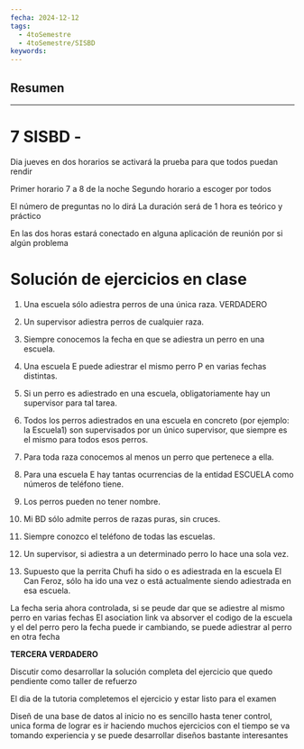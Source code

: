 ```yaml
---
fecha: 2024-12-12
tags:
  - 4toSemestre
  - 4toSemestre/SISBD
keywords: 
---
```

## Resumen


___
# 7 SISBD - 

Dia jueves en dos horarios se activará la prueba para que todos puedan rendir

Primer horario 7 a 8 de la noche
Segundo horario a escoger por todos

El número de preguntas no lo dirá
La duración será de 1 hora es teórico y práctico

En las dos horas estará conectado en alguna aplicación de reunión por si algún problema



# Solución de ejercicios en clase

1. Una escuela sólo adiestra perros de una única raza.
VERDADERO

1. Un supervisor adiestra perros de cualquier raza.


1. Siempre conocemos la fecha en que se adiestra un perro en una escuela.
2. Una escuela E puede adiestrar el mismo perro P en varias fechas distintas.
3. Si un perro es adiestrado en una escuela, obligatoriamente hay un supervisor
para tal tarea.
6. Todos los perros adiestrados en una escuela en concreto (por ejemplo: la
Escuela1) son supervisados por un único supervisor, que siempre es el mismo
para todos esos perros.
7. Para toda raza conocemos al menos un perro que pertenece a ella.
8. Para una escuela E hay tantas ocurrencias de la entidad ESCUELA como
números de teléfono tiene.
9. Los perros pueden no tener nombre.
10. Mi BD sólo admite perros de razas puras, sin cruces.
11. Siempre conozco el teléfono de todas las escuelas.
12. Un supervisor, si adiestra a un determinado perro lo hace una sola vez.
13. Supuesto que la perrita Chufi ha sido o es adiestrada en la escuela El Can
Feroz, sólo ha ido una vez o está actualmente siendo adiestrada en esa
escuela.



La fecha seria ahora controlada, si se peude dar que se adiestre al mismo perro en varias fechas
El asociation link va absorver el codigo de la escuela y el del perro pero la fecha puede ir cambiando, se puede adiestrar al perro en otra fecha

**TERCERA VERDADERO**

Discutir como desarrollar la solución completa del ejercicio que quedo pendiente como taller de refuerzo

El dia de la tutoria completemos el ejercicio y estar listo para el examen

Diseñ de una base de datos al inicio no es sencillo hasta tener control, unica forma de lograr es ir haciendo muchos ejercicios con el tiempo se va tomando experiencia y se puede desarrollar diseños bastante interesantes

